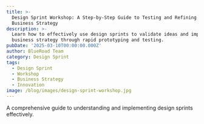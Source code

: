 ```yaml
---
title: >-
  Design Sprint Workshop: A Step-by-Step Guide to Testing and Refining Your
  Business Strategy
description: >-
  Learn how to effectively use design sprints to validate ideas and improve your
  business strategy through rapid prototyping and testing.
pubDate: '2025-03-10T00:00:00.000Z'
author: BlueRoad Team
category: Design Sprint
tags:
  - Design Sprint
  - Workshop
  - Business Strategy
  - Innovation
image: /blog/images/design-sprint-workshop.jpg
---
```


A comprehensive guide to understanding and implementing design sprints effectively.
